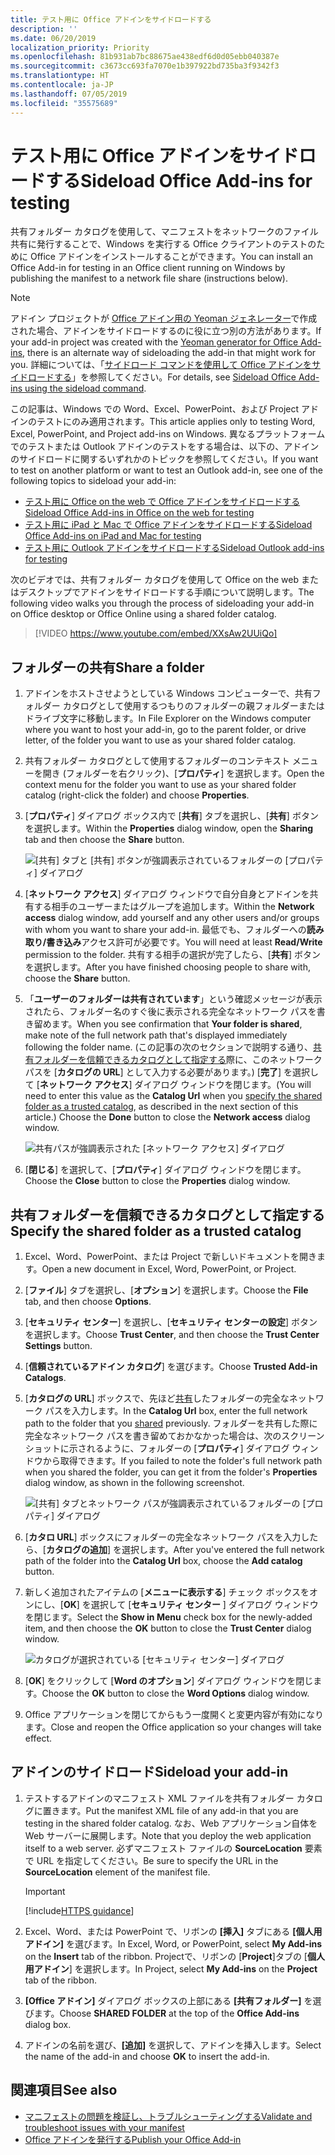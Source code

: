 ```yaml
---
title: テスト用に Office アドインをサイドロードする
description: ''
ms.date: 06/20/2019
localization_priority: Priority
ms.openlocfilehash: 81b931ab7bc88675ae438edf6d0d05ebb040387e
ms.sourcegitcommit: c3673cc693fa7070e1b397922bd735ba3f9342f3
ms.translationtype: HT
ms.contentlocale: ja-JP
ms.lasthandoff: 07/05/2019
ms.locfileid: "35575689"
---
```

# <a name="sideload-office-add-ins-for-testing"></a><span data-ttu-id="fb0c9-102">テスト用に Office アドインをサイドロードする</span><span class="sxs-lookup"><span data-stu-id="fb0c9-102">Sideload Office Add-ins for testing</span></span>

<span data-ttu-id="fb0c9-103">共有フォルダー カタログを使用して、マニフェストをネットワークのファイル共有に発行することで、Windows を実行する Office クライアントのテストのために Office アドインをインストールすることができます。</span><span class="sxs-lookup"><span data-stu-id="fb0c9-103">You can install an Office Add-in for testing in an Office client running on Windows by publishing the manifest to a network file share (instructions below).</span></span>

> [!NOTE]
> <span data-ttu-id="fb0c9-104">アドイン プロジェクトが [Office アドイン用の Yeoman ジェネレーター](https://github.com/OfficeDev/generator-office)で作成された場合、アドインをサイドロードするのに役に立つ別の方法があります。</span><span class="sxs-lookup"><span data-stu-id="fb0c9-104">If your add-in project was created with the [Yeoman generator for Office Add-ins](https://github.com/OfficeDev/generator-office), there is an alternate way of sideloading the add-in that might work for you.</span></span> <span data-ttu-id="fb0c9-105">詳細については、「[サイドロード コマンドを使用して Office アドインをサイドロードする](sideload-office-addin-using-sideload-command.md)」を参照してください。</span><span class="sxs-lookup"><span data-stu-id="fb0c9-105">For details, see [Sideload Office Add-ins using the sideload command](sideload-office-addin-using-sideload-command.md).</span></span>

<span data-ttu-id="fb0c9-106">この記事は、Windows での Word、Excel、PowerPoint、および Project アドインのテストにのみ適用されます。</span><span class="sxs-lookup"><span data-stu-id="fb0c9-106">This article applies only to testing Word, Excel, PowerPoint, and Project add-ins on Windows.</span></span> <span data-ttu-id="fb0c9-107">異なるプラットフォームでのテストまたは Outlook アドインのテストをする場合は、以下の、アドインのサイドロードに関するいずれかのトピックを参照してください。</span><span class="sxs-lookup"><span data-stu-id="fb0c9-107">If you want to test on another platform or want to test an Outlook add-in, see one of the following topics to sideload your add-in:</span></span>

- [<span data-ttu-id="fb0c9-108">テスト用に Office on the web で Office アドインをサイドロードする</span><span class="sxs-lookup"><span data-stu-id="fb0c9-108">Sideload Office Add-ins in Office on the web for testing</span></span>](sideload-office-add-ins-for-testing.md)
- [<span data-ttu-id="fb0c9-109">テスト用に iPad と Mac で Office アドインをサイドロードする</span><span class="sxs-lookup"><span data-stu-id="fb0c9-109">Sideload Office Add-ins on iPad and Mac for testing</span></span>](sideload-an-office-add-in-on-ipad-and-mac.md)
- [<span data-ttu-id="fb0c9-110">テスト用に Outlook アドインをサイドロードする</span><span class="sxs-lookup"><span data-stu-id="fb0c9-110">Sideload Outlook add-ins for testing</span></span>](/outlook/add-ins/sideload-outlook-add-ins-for-testing)

<span data-ttu-id="fb0c9-111">次のビデオでは、共有フォルダー カタログを使用して Office on the web またはデスクトップでアドインをサイドロードする手順について説明します。</span><span class="sxs-lookup"><span data-stu-id="fb0c9-111">The following video walks you through the process of sideloading your add-in on Office desktop or Office Online using a shared folder catalog.</span></span>  

> [!VIDEO https://www.youtube.com/embed/XXsAw2UUiQo]

## <a name="share-a-folder"></a><span data-ttu-id="fb0c9-112">フォルダーの共有</span><span class="sxs-lookup"><span data-stu-id="fb0c9-112">Share a folder</span></span>

1. <span data-ttu-id="fb0c9-113">アドインをホストさせようとしている Windows コンピューターで、共有フォルダー カタログとして使用するつもりのフォルダーの親フォルダーまたはドライブ文字に移動します。</span><span class="sxs-lookup"><span data-stu-id="fb0c9-113">In File Explorer on the Windows computer where you want to host your add-in, go to the parent folder, or drive letter, of the folder you want to use as your shared folder catalog.</span></span>

2. <span data-ttu-id="fb0c9-114">共有フォルダー カタログとして使用するフォルダーのコンテキスト メニューを開き (フォルダーを右クリック)、[**プロパティ**] を選択します。</span><span class="sxs-lookup"><span data-stu-id="fb0c9-114">Open the context menu for the folder you want to use as your shared folder catalog (right-click the folder) and choose **Properties**.</span></span>

3. <span data-ttu-id="fb0c9-115">[**プロパティ**] ダイアログ ボックス内で [**共有**] タブを選択し、[**共有**] ボタンを選択します。</span><span class="sxs-lookup"><span data-stu-id="fb0c9-115">Within the **Properties** dialog window, open the **Sharing** tab and then choose the **Share** button.</span></span>

    ![[共有] タブと [共有] ボタンが強調表示されているフォルダーの [プロパティ] ダイアログ](../images/sideload-windows-properties-dialog.png)

4. <span data-ttu-id="fb0c9-117">[**ネットワーク アクセス**] ダイアログ ウィンドウで自分自身とアドインを共有する相手のユーザーまたはグループを追加します。</span><span class="sxs-lookup"><span data-stu-id="fb0c9-117">Within the **Network access** dialog window, add yourself and any other users and/or groups with whom you want to share your add-in.</span></span> <span data-ttu-id="fb0c9-118">最低でも、フォルダーへの**読み取り/書き込み**アクセス許可が必要です。</span><span class="sxs-lookup"><span data-stu-id="fb0c9-118">You will need at least **Read/Write** permission to the folder.</span></span> <span data-ttu-id="fb0c9-119">共有する相手の選択が完了したら、[**共有**] ボタンを選択します。</span><span class="sxs-lookup"><span data-stu-id="fb0c9-119">After you have finished choosing people to share with, choose the **Share** button.</span></span>

5. <span data-ttu-id="fb0c9-120">「**ユーザーのフォルダーは共有されています**」という確認メッセージが表示されたら、フォルダー名のすぐ後に表示される完全なネットワーク パスを書き留めます。</span><span class="sxs-lookup"><span data-stu-id="fb0c9-120">When you see confirmation that **Your folder is shared**, make note of the full network path that's displayed immediately following the folder name.</span></span> <span data-ttu-id="fb0c9-121">(この記事の次のセクションで説明する通り、[共有フォルダーを信頼できるカタログとして指定する](#specify-the-shared-folder-as-a-trusted-catalog)際に、このネットワーク パスを [**カタログの URL**] として入力する必要があります。) [**完了**] を選択して [**ネットワーク アクセス**] ダイアログ ウィンドウを閉じます。</span><span class="sxs-lookup"><span data-stu-id="fb0c9-121">(You will need to enter this value as the **Catalog Url** when you [specify the shared folder as a trusted catalog](#specify-the-shared-folder-as-a-trusted-catalog), as described in the next section of this article.) Choose the **Done** button to close the **Network access** dialog window.</span></span>

   ![共有パスが強調表示された [ネットワーク アクセス] ダイアログ](../images/sideload-windows-network-access-dialog.png)

6. <span data-ttu-id="fb0c9-123">[**閉じる**] を選択して、[**プロパティ**] ダイアログ ウィンドウを閉じます。</span><span class="sxs-lookup"><span data-stu-id="fb0c9-123">Choose the **Close** button to close the **Properties** dialog window.</span></span>

## <a name="specify-the-shared-folder-as-a-trusted-catalog"></a><span data-ttu-id="fb0c9-124">共有フォルダーを信頼できるカタログとして指定する</span><span class="sxs-lookup"><span data-stu-id="fb0c9-124">Specify the shared folder as a trusted catalog</span></span>
      
1. <span data-ttu-id="fb0c9-125">Excel、Word、PowerPoint、または Project で新しいドキュメントを開きます。</span><span class="sxs-lookup"><span data-stu-id="fb0c9-125">Open a new document in Excel, Word, PowerPoint, or Project.</span></span>
    
2. <span data-ttu-id="fb0c9-126">[**ファイル**] タブを選択し、[**オプション**] を選択します。</span><span class="sxs-lookup"><span data-stu-id="fb0c9-126">Choose the **File** tab, and then choose **Options**.</span></span>
    
3. <span data-ttu-id="fb0c9-127">[**セキュリティ センター**] を選択し、[**セキュリティ センターの設定**] ボタンを選択します。</span><span class="sxs-lookup"><span data-stu-id="fb0c9-127">Choose **Trust Center**, and then choose the **Trust Center Settings** button.</span></span>
    
4. <span data-ttu-id="fb0c9-128">[**信頼されているアドイン カタログ**] を選びます。</span><span class="sxs-lookup"><span data-stu-id="fb0c9-128">Choose **Trusted Add-in Catalogs**.</span></span>
    
5. <span data-ttu-id="fb0c9-129">[**カタログの URL**] ボックスで、先ほど[共有](#share-a-folder)したフォルダーの完全なネットワーク パスを入力します。</span><span class="sxs-lookup"><span data-stu-id="fb0c9-129">In the **Catalog Url** box, enter the full network path to the folder that you [shared](#share-a-folder) previously.</span></span> <span data-ttu-id="fb0c9-130">フォルダーを共有した際に完全なネットワーク パスを書き留めておかなかった場合は、次のスクリーン ショットに示されるように、フォルダーの [**プロパティ**] ダイアログ ウィンドウから取得できます。</span><span class="sxs-lookup"><span data-stu-id="fb0c9-130">If you failed to note the folder's full network path when you shared the folder, you can get it from the folder's **Properties** dialog window, as shown in the following screenshot.</span></span> 

    ![[共有] タブとネットワーク パスが強調表示されているフォルダーの [プロパティ] ダイアログ](../images/sideload-windows-properties-dialog-2.png)
    
6. <span data-ttu-id="fb0c9-132">[**カタロ URL**] ボックスにフォルダーの完全なネットワーク パスを入力したら、[**カタログの追加**] を選択します。</span><span class="sxs-lookup"><span data-stu-id="fb0c9-132">After you've entered the full network path of the folder into the **Catalog Url** box, choose the **Add catalog** button.</span></span>

7. <span data-ttu-id="fb0c9-133">新しく追加されたアイテムの [**メニューに表示する**] チェック ボックスをオンにし、[**OK**] を選択して [**セキュリティ センター** ] ダイアログ ウィンドウを閉じます。</span><span class="sxs-lookup"><span data-stu-id="fb0c9-133">Select the **Show in Menu** check box for the newly-added item, and then choose the **OK** button to close the **Trust Center** dialog window.</span></span> 

    ![カタログが選択されている [セキュリティ センター] ダイアログ](../images/sideload-windows-trust-center-dialog.png)

8. <span data-ttu-id="fb0c9-135">[**OK**] をクリックして [**Word のオプション**] ダイアログ ウィンドウを閉じます。</span><span class="sxs-lookup"><span data-stu-id="fb0c9-135">Choose the **OK** button to close the **Word Options** dialog window.</span></span>

9. <span data-ttu-id="fb0c9-136">Office アプリケーションを閉じてからもう一度開くと変更内容が有効になります。</span><span class="sxs-lookup"><span data-stu-id="fb0c9-136">Close and reopen the Office application so your changes will take effect.</span></span>
    

## <a name="sideload-your-add-in"></a><span data-ttu-id="fb0c9-137">アドインのサイドロード</span><span class="sxs-lookup"><span data-stu-id="fb0c9-137">Sideload your add-in</span></span>


1. <span data-ttu-id="fb0c9-138">テストするアドインのマニフェスト XML ファイルを共有フォルダー カタログに置きます。</span><span class="sxs-lookup"><span data-stu-id="fb0c9-138">Put the manifest XML file of any add-in that you are testing in the shared folder catalog.</span></span> <span data-ttu-id="fb0c9-139">なお、Web アプリケーション自体を Web サーバーに展開します。</span><span class="sxs-lookup"><span data-stu-id="fb0c9-139">Note that you deploy the web application itself to a web server.</span></span> <span data-ttu-id="fb0c9-140">必ずマニフェスト ファイルの **SourceLocation** 要素で URL を指定してください。</span><span class="sxs-lookup"><span data-stu-id="fb0c9-140">Be sure to specify the URL in the **SourceLocation** element of the manifest file.</span></span>

    > [!IMPORTANT]
    > [!include[HTTPS guidance](../includes/https-guidance.md)]

2. <span data-ttu-id="fb0c9-141">Excel、Word、または PowerPoint で、リボンの **[挿入]** タブにある **[個人用アドイン]** を選びます。</span><span class="sxs-lookup"><span data-stu-id="fb0c9-141">In Excel, Word, or PowerPoint, select **My Add-ins** on the **Insert** tab of the ribbon.</span></span> <span data-ttu-id="fb0c9-142">Projectで、リボンの [**Project**]タブの [**個人用アドイン**] を選択します。</span><span class="sxs-lookup"><span data-stu-id="fb0c9-142">In Project, select **My Add-ins** on the **Project** tab of the ribbon.</span></span> 

3. <span data-ttu-id="fb0c9-143">**[Office アドイン]** ダイアログ ボックスの上部にある **[共有フォルダー]** を選びます。</span><span class="sxs-lookup"><span data-stu-id="fb0c9-143">Choose **SHARED FOLDER** at the top of the **Office Add-ins** dialog box.</span></span>

4. <span data-ttu-id="fb0c9-144">アドインの名前を選び、**[追加]** を選択して、アドインを挿入します。</span><span class="sxs-lookup"><span data-stu-id="fb0c9-144">Select the name of the add-in and choose **OK** to insert the add-in.</span></span>

## <a name="see-also"></a><span data-ttu-id="fb0c9-145">関連項目</span><span class="sxs-lookup"><span data-stu-id="fb0c9-145">See also</span></span>

- [<span data-ttu-id="fb0c9-146">マニフェストの問題を検証し、トラブルシューティングする</span><span class="sxs-lookup"><span data-stu-id="fb0c9-146">Validate and troubleshoot issues with your manifest</span></span>](troubleshoot-manifest.md)
- [<span data-ttu-id="fb0c9-147">Office アドインを発行する</span><span class="sxs-lookup"><span data-stu-id="fb0c9-147">Publish your Office Add-in</span></span>](../publish/publish.md)
    
